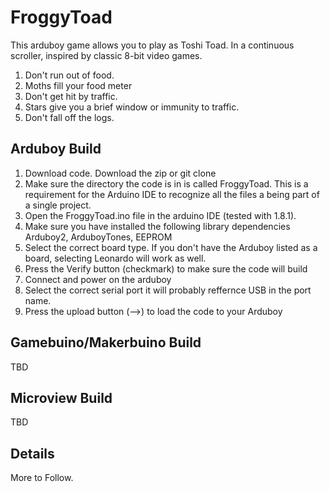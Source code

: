 # FroggyToad
This arduboy game allows you to play as Toshi Toad. In a continuous scroller, inspired by classic 8-bit video games.

1. Don't run out of food.
2. Moths fill your food meter
3. Don't get hit by traffic.
4. Stars give you a brief window or immunity to traffic.
5. Don't fall off the logs.

## Arduboy Build
1. Download code. Download the zip or 
    git clone <GITHUB URL for froggy toad>
2. Make sure the directory the code is in is called FroggyToad. This is a requirement for the Arduino IDE to recognize all the files a being part of a single project. 
3. Open the FroggyToad.ino file in the arduino IDE (tested with 1.8.1).
4. Make sure you  have installed the following library dependencies Arduboy2, ArduboyTones, EEPROM
5. Select the correct board type. If you don't have the Arduboy listed as a board, selecting Leonardo will work as well.
6. Press the Verify button (checkmark) to make sure the code will build
7. Connect and power on the arduboy
8. Select the correct serial port it will probably reffernce USB in the port name.
9. Press the upload button (-->) to load the code to your Arduboy

## Gamebuino/Makerbuino Build
TBD

## Microview Build
TBD

## Details
More to Follow.

